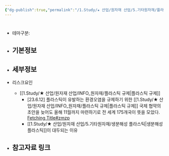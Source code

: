 ```yaml
---
{"dg-publish":true,"permalink":"/1.Study/★ 산업/원자재 산업/5.기타원자재/플라스틱/","created":"2024-11-20T21:02:28.964+09:00","updated":"2025-06-03T20:07:20.867+09:00"}
---
```


#

- 테마구분:



- 기본정보
	- 


- 세부정보
	- 



- 리스크요인
	- [[1.Study/★ 산업/원자재 산업/INFO_원자재/플라스틱 규제\|플라스틱 규제]]
		- [23.6.12] 플라스틱이 유발하는 환경오염을 규제하기 위한 [[1.Study/★ 산업/원자재 산업/INFO_원자재/플라스틱 규제\|플라스틱 규제]] 국제 협약의 초안을 늦어도 올해 11월까지 마련하기로 전 세계 175개국이 뜻을 모았다. [Fetching Title#zmzp](https://www.yna.co.kr/view/AKR20230603004300081?input=1195m)
		- [[1.Study/★ 산업/원자재 산업/5.기타원자재/생분해성 플라스틱\|생분해성 플라스틱]]이 대두되는 이유



- 참고자료 링크
	- 

